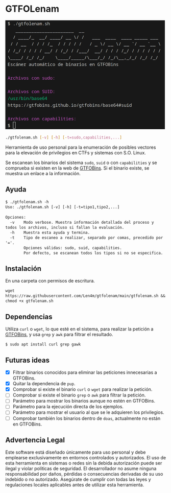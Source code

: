 # GTFOLenam


<img src="image.png" width="500" alt="GTFOLenam scanner" style="margin-left:auto;margin-right:auto">

```bash
./gtfolenam.sh [-v] [-h] [-t=sudo,capabilities,...]
```

Herramienta de uso personal para la enumeración de posibles vectores para la elevación de privilegios en CTFs y sistemas con S.O. Linux.

Se escanean los binarios del sistema `sudo`, `suid` o con `capabilities` y se comprueba si existen en la web de [GTFOBins](https://gtfobins.github.io/). Si el binario existe, se muestra un enlace a la información.

## Ayuda

```
$ ./gtfolenam.sh -h
Uso: ./gtfolenam.sh [-v] [-h] [-t=tipo1,tipo2,...]

Opciones:
  -v    Modo verbose. Muestra información detallada del proceso y todos los archivos, incluso si fallan la evaluación.
  -h    Muestra esta ayuda y termina.
  -t    Tipo de escaneo a realizar, separado por comas, precedido por '='.
        Opciones válidas: sudo, suid, capabilities.
        Por defecto, se escanean todos los tipos si no se especifica.
```
## Instalación

En una carpeta con permisos de escritura.

```
wget https://raw.githubusercontent.com/Len4m/gtfolenam/main/gtfolenam.sh && chmod +x gtfolenam.sh
```

## Dependencias

Utiliza `curl` o `wget`, lo que esté en el sistema, para realizar la petición a [GTFOBins](https://gtfobins.github.io/), y usa `grep` y `awk` para filtrar el resultado.

```
$ sudo apt install curl grep gawk
``` 

## Futuras ideas
- [x] Filtrar binarios conocidos para eliminar las peticiones innecesarias a GTFOBins.
- [x] Quitar la dependencia de `pup`.
- [x] Comprobar si existe el binario `curl` o `wget` para realizar la petición.
- [ ] Comprobar si existe el binario `grep` o `awk` para filtrar la petición.
- [ ] Parámetro para mostrar los binarios aunque no estén en GTFOBins.
- [ ] Parámetro para la ejecución directa de los ejemplos.
- [ ] Parámetro para mostrar el usuario al que se le adquieren los privilegios.
- [ ] Comprobar también los binarios dentro de `doas`, actualmente no están en GTFOBins.

## Advertencia Legal

Este software está diseñado únicamente para uso personal y debe emplearse exclusivamente en entornos controlados y autorizados. El uso de esta herramienta en sistemas o redes sin la debida autorización puede ser ilegal y violar políticas de seguridad. El desarrollador no asume ninguna responsabilidad por daños, pérdidas o consecuencias derivadas de su uso indebido o no autorizado. Asegúrate de cumplir con todas las leyes y regulaciones locales aplicables antes de utilizar esta herramienta.
